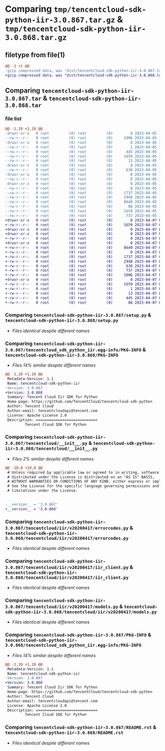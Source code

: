 # Comparing `tmp/tencentcloud-sdk-python-iir-3.0.867.tar.gz` & `tmp/tencentcloud-sdk-python-iir-3.0.868.tar.gz`

## filetype from file(1)

```diff
@@ -1 +1 @@
-gzip compressed data, was "dist/tencentcloud-sdk-python-iir-3.0.867.tar", last modified: Wed Apr  5 16:35:20 2023, max compression
+gzip compressed data, was "dist/tencentcloud-sdk-python-iir-3.0.868.tar", last modified: Fri Apr  7 00:40:58 2023, max compression
```

## Comparing `tencentcloud-sdk-python-iir-3.0.867.tar` & `tencentcloud-sdk-python-iir-3.0.868.tar`

### file list

```diff
@@ -1,19 +1,19 @@
-drwxr-xr-x   0 root         (0) root         (0)        0 2023-04-05 16:35:20.000000 tencentcloud-sdk-python-iir-3.0.867/
--rw-r--r--   0 root         (0) root         (0)     1006 2023-04-05 16:35:20.000000 tencentcloud-sdk-python-iir-3.0.867/setup.py
-drwxr-xr-x   0 root         (0) root         (0)        0 2023-04-05 16:35:20.000000 tencentcloud-sdk-python-iir-3.0.867/tencentcloud_sdk_python_iir.egg-info/
--rw-r--r--   0 root         (0) root         (0)        1 2023-04-05 16:35:20.000000 tencentcloud-sdk-python-iir-3.0.867/tencentcloud_sdk_python_iir.egg-info/dependency_links.txt
--rw-r--r--   0 root         (0) root         (0)      445 2023-04-05 16:35:20.000000 tencentcloud-sdk-python-iir-3.0.867/tencentcloud_sdk_python_iir.egg-info/SOURCES.txt
--rw-r--r--   0 root         (0) root         (0)     1659 2023-04-05 16:35:20.000000 tencentcloud-sdk-python-iir-3.0.867/tencentcloud_sdk_python_iir.egg-info/PKG-INFO
--rw-r--r--   0 root         (0) root         (0)       13 2023-04-05 16:35:20.000000 tencentcloud-sdk-python-iir-3.0.867/tencentcloud_sdk_python_iir.egg-info/top_level.txt
-drwxr-xr-x   0 root         (0) root         (0)        0 2023-04-05 16:35:20.000000 tencentcloud-sdk-python-iir-3.0.867/tencentcloud/
--rw-r--r--   0 root         (0) root         (0)      630 2023-04-05 16:35:20.000000 tencentcloud-sdk-python-iir-3.0.867/tencentcloud/__init__.py
-drwxr-xr-x   0 root         (0) root         (0)        0 2023-04-05 16:35:20.000000 tencentcloud-sdk-python-iir-3.0.867/tencentcloud/iir/
--rw-r--r--   0 root         (0) root         (0)        0 2023-04-05 16:35:20.000000 tencentcloud-sdk-python-iir-3.0.867/tencentcloud/iir/__init__.py
-drwxr-xr-x   0 root         (0) root         (0)        0 2023-04-05 16:35:20.000000 tencentcloud-sdk-python-iir-3.0.867/tencentcloud/iir/v20200417/
--rw-r--r--   0 root         (0) root         (0)        0 2023-04-05 16:35:20.000000 tencentcloud-sdk-python-iir-3.0.867/tencentcloud/iir/v20200417/__init__.py
--rw-r--r--   0 root         (0) root         (0)     1737 2023-04-05 16:35:20.000000 tencentcloud-sdk-python-iir-3.0.867/tencentcloud/iir/v20200417/errorcodes.py
--rw-r--r--   0 root         (0) root         (0)     2948 2023-04-05 16:35:20.000000 tencentcloud-sdk-python-iir-3.0.867/tencentcloud/iir/v20200417/iir_client.py
--rw-r--r--   0 root         (0) root         (0)     8640 2023-04-05 16:35:20.000000 tencentcloud-sdk-python-iir-3.0.867/tencentcloud/iir/v20200417/models.py
--rw-r--r--   0 root         (0) root         (0)       88 2023-04-05 16:35:20.000000 tencentcloud-sdk-python-iir-3.0.867/setup.cfg
--rw-r--r--   0 root         (0) root         (0)     1659 2023-04-05 16:35:20.000000 tencentcloud-sdk-python-iir-3.0.867/PKG-INFO
--rw-r--r--   0 root         (0) root         (0)      737 2023-04-05 16:35:20.000000 tencentcloud-sdk-python-iir-3.0.867/README.rst
+drwxr-xr-x   0 root         (0) root         (0)        0 2023-04-07 00:40:58.000000 tencentcloud-sdk-python-iir-3.0.868/
+-rw-r--r--   0 root         (0) root         (0)     1659 2023-04-07 00:40:58.000000 tencentcloud-sdk-python-iir-3.0.868/PKG-INFO
+drwxr-xr-x   0 root         (0) root         (0)        0 2023-04-07 00:40:58.000000 tencentcloud-sdk-python-iir-3.0.868/tencentcloud/
+drwxr-xr-x   0 root         (0) root         (0)        0 2023-04-07 00:40:58.000000 tencentcloud-sdk-python-iir-3.0.868/tencentcloud/iir/
+-rw-r--r--   0 root         (0) root         (0)        0 2023-04-07 00:40:58.000000 tencentcloud-sdk-python-iir-3.0.868/tencentcloud/iir/__init__.py
+drwxr-xr-x   0 root         (0) root         (0)        0 2023-04-07 00:40:58.000000 tencentcloud-sdk-python-iir-3.0.868/tencentcloud/iir/v20200417/
+-rw-r--r--   0 root         (0) root         (0)     8640 2023-04-07 00:40:58.000000 tencentcloud-sdk-python-iir-3.0.868/tencentcloud/iir/v20200417/models.py
+-rw-r--r--   0 root         (0) root         (0)        0 2023-04-07 00:40:58.000000 tencentcloud-sdk-python-iir-3.0.868/tencentcloud/iir/v20200417/__init__.py
+-rw-r--r--   0 root         (0) root         (0)     1737 2023-04-07 00:40:58.000000 tencentcloud-sdk-python-iir-3.0.868/tencentcloud/iir/v20200417/errorcodes.py
+-rw-r--r--   0 root         (0) root         (0)     2948 2023-04-07 00:40:58.000000 tencentcloud-sdk-python-iir-3.0.868/tencentcloud/iir/v20200417/iir_client.py
+-rw-r--r--   0 root         (0) root         (0)      630 2023-04-07 00:40:58.000000 tencentcloud-sdk-python-iir-3.0.868/tencentcloud/__init__.py
+-rw-r--r--   0 root         (0) root         (0)      737 2023-04-07 00:40:58.000000 tencentcloud-sdk-python-iir-3.0.868/README.rst
+-rw-r--r--   0 root         (0) root         (0)     1006 2023-04-07 00:40:58.000000 tencentcloud-sdk-python-iir-3.0.868/setup.py
+drwxr-xr-x   0 root         (0) root         (0)        0 2023-04-07 00:40:58.000000 tencentcloud-sdk-python-iir-3.0.868/tencentcloud_sdk_python_iir.egg-info/
+-rw-r--r--   0 root         (0) root         (0)     1659 2023-04-07 00:40:58.000000 tencentcloud-sdk-python-iir-3.0.868/tencentcloud_sdk_python_iir.egg-info/PKG-INFO
+-rw-r--r--   0 root         (0) root         (0)        1 2023-04-07 00:40:58.000000 tencentcloud-sdk-python-iir-3.0.868/tencentcloud_sdk_python_iir.egg-info/dependency_links.txt
+-rw-r--r--   0 root         (0) root         (0)       13 2023-04-07 00:40:58.000000 tencentcloud-sdk-python-iir-3.0.868/tencentcloud_sdk_python_iir.egg-info/top_level.txt
+-rw-r--r--   0 root         (0) root         (0)      445 2023-04-07 00:40:58.000000 tencentcloud-sdk-python-iir-3.0.868/tencentcloud_sdk_python_iir.egg-info/SOURCES.txt
+-rw-r--r--   0 root         (0) root         (0)       88 2023-04-07 00:40:58.000000 tencentcloud-sdk-python-iir-3.0.868/setup.cfg
```

### Comparing `tencentcloud-sdk-python-iir-3.0.867/setup.py` & `tencentcloud-sdk-python-iir-3.0.868/setup.py`

 * *Files identical despite different names*

### Comparing `tencentcloud-sdk-python-iir-3.0.867/tencentcloud_sdk_python_iir.egg-info/PKG-INFO` & `tencentcloud-sdk-python-iir-3.0.868/PKG-INFO`

 * *Files 14% similar despite different names*

```diff
@@ -1,10 +1,10 @@
 Metadata-Version: 1.1
 Name: tencentcloud-sdk-python-iir
-Version: 3.0.867
+Version: 3.0.868
 Summary: Tencent Cloud Iir SDK for Python
 Home-page: https://github.com/TencentCloud/tencentcloud-sdk-python
 Author: Tencent Cloud
 Author-email: tencentcloudapi@tencent.com
 License: Apache License 2.0
 Description: ============================
         Tencent Cloud SDK for Python
```

### Comparing `tencentcloud-sdk-python-iir-3.0.867/tencentcloud/__init__.py` & `tencentcloud-sdk-python-iir-3.0.868/tencentcloud/__init__.py`

 * *Files 2% similar despite different names*

```diff
@@ -10,8 +10,8 @@
 # Unless required by applicable law or agreed to in writing, software
 # distributed under the License is distributed on an "AS IS" BASIS,
 # WITHOUT WARRANTIES OR CONDITIONS OF ANY KIND, either express or implied.
 # See the License for the specific language governing permissions and
 # limitations under the License.
 
 
-__version__ = '3.0.867'
+__version__ = '3.0.868'
```

### Comparing `tencentcloud-sdk-python-iir-3.0.867/tencentcloud/iir/v20200417/errorcodes.py` & `tencentcloud-sdk-python-iir-3.0.868/tencentcloud/iir/v20200417/errorcodes.py`

 * *Files identical despite different names*

### Comparing `tencentcloud-sdk-python-iir-3.0.867/tencentcloud/iir/v20200417/iir_client.py` & `tencentcloud-sdk-python-iir-3.0.868/tencentcloud/iir/v20200417/iir_client.py`

 * *Files identical despite different names*

### Comparing `tencentcloud-sdk-python-iir-3.0.867/tencentcloud/iir/v20200417/models.py` & `tencentcloud-sdk-python-iir-3.0.868/tencentcloud/iir/v20200417/models.py`

 * *Files identical despite different names*

### Comparing `tencentcloud-sdk-python-iir-3.0.867/PKG-INFO` & `tencentcloud-sdk-python-iir-3.0.868/tencentcloud_sdk_python_iir.egg-info/PKG-INFO`

 * *Files 14% similar despite different names*

```diff
@@ -1,10 +1,10 @@
 Metadata-Version: 1.1
 Name: tencentcloud-sdk-python-iir
-Version: 3.0.867
+Version: 3.0.868
 Summary: Tencent Cloud Iir SDK for Python
 Home-page: https://github.com/TencentCloud/tencentcloud-sdk-python
 Author: Tencent Cloud
 Author-email: tencentcloudapi@tencent.com
 License: Apache License 2.0
 Description: ============================
         Tencent Cloud SDK for Python
```

### Comparing `tencentcloud-sdk-python-iir-3.0.867/README.rst` & `tencentcloud-sdk-python-iir-3.0.868/README.rst`

 * *Files identical despite different names*


